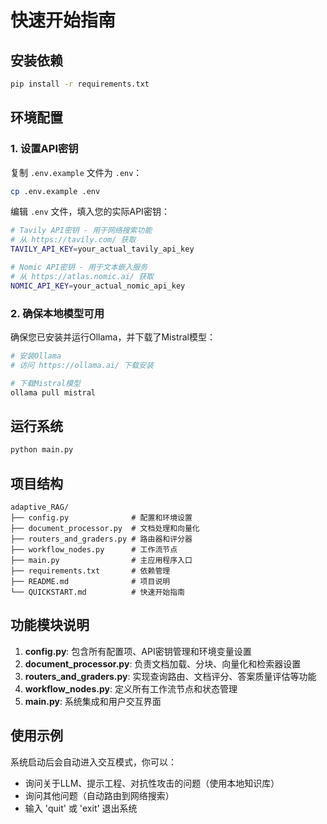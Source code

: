 # 快速开始指南

## 安装依赖

```bash
pip install -r requirements.txt
```

## 环境配置

### 1. 设置API密钥

复制 `.env.example` 文件为 `.env`：
```bash
cp .env.example .env
```

编辑 `.env` 文件，填入您的实际API密钥：
```bash
# Tavily API密钥 - 用于网络搜索功能
# 从 https://tavily.com/ 获取
TAVILY_API_KEY=your_actual_tavily_api_key

# Nomic API密钥 - 用于文本嵌入服务
# 从 https://atlas.nomic.ai/ 获取
NOMIC_API_KEY=your_actual_nomic_api_key
```

### 2. 确保本地模型可用

确保您已安装并运行Ollama，并下载了Mistral模型：
```bash
# 安装Ollama
# 访问 https://ollama.ai/ 下载安装

# 下载Mistral模型
ollama pull mistral
```

## 运行系统

```bash
python main.py
```

## 项目结构

```
adaptive_RAG/
├── config.py              # 配置和环境设置
├── document_processor.py  # 文档处理和向量化
├── routers_and_graders.py # 路由器和评分器
├── workflow_nodes.py      # 工作流节点
├── main.py                # 主应用程序入口
├── requirements.txt       # 依赖管理
├── README.md              # 项目说明
└── QUICKSTART.md          # 快速开始指南
```

## 功能模块说明

1. **config.py**: 包含所有配置项、API密钥管理和环境变量设置
2. **document_processor.py**: 负责文档加载、分块、向量化和检索器设置
3. **routers_and_graders.py**: 实现查询路由、文档评分、答案质量评估等功能
4. **workflow_nodes.py**: 定义所有工作流节点和状态管理
5. **main.py**: 系统集成和用户交互界面

## 使用示例

系统启动后会自动进入交互模式，你可以：
- 询问关于LLM、提示工程、对抗性攻击的问题（使用本地知识库）
- 询问其他问题（自动路由到网络搜索）
- 输入 'quit' 或 'exit' 退出系统